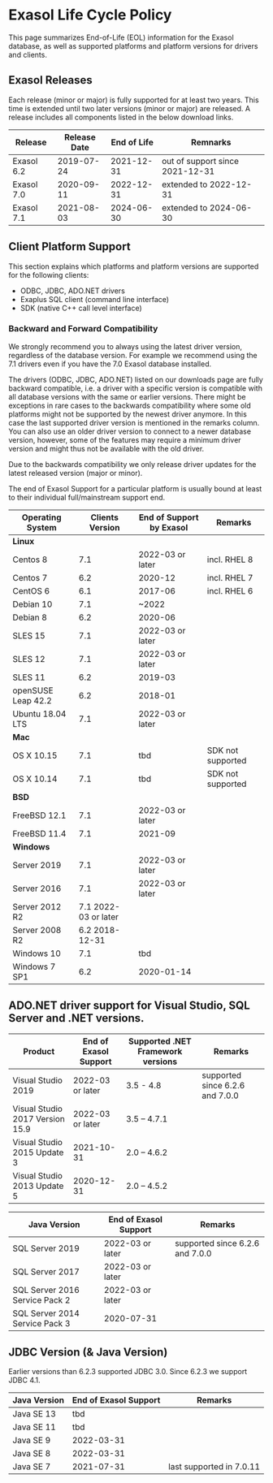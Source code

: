 
# Exasol Life Cycle Policy
This page summarizes End-of-Life (EOL) information for the Exasol database, as well as supported platforms and platform versions for drivers and clients.

## Exasol Releases

Each release (minor or major) is fully supported for at least two years. This time is extended until two later versions (minor or major) are released.
A release includes all components listed in the below download links.

|  Release | Release Date  | End of Life   |  Remnarks  | 
|---|---|---|---|
|  Exasol 6.2 |  2019-07-24 |  2021-12-31 |  out of support since 2021-12-31 |
|  Exasol 7.0 |  2020-09-11 |  2022-12-31 |  extended to 2022-12-31|
|  Exasol 7.1 |  2021-08-03 |  2024-06-30 |  extended to 2024-06-30 |


## Client Platform Support

This section explains which platforms and platform versions are supported for the following clients:

   * ODBC, JDBC, ADO.NET drivers
   * Exaplus SQL client (command line interface)
   * SDK (native C++ call level interface)

### Backward and Forward Compatibility

We strongly recommend you to always using the latest driver version, regardless of the database version. For example we recommend using the 7.1 drivers even if you have the 7.0 Exasol database installed.

The drivers (ODBC, JDBC, ADO.NET) listed on our downloads page are fully backward compatible, i.e. a driver with a specific version is compatible with all database versions with the same or earlier versions. There might be exceptions in rare cases to the backwards compatibility where some old platforms might not be supported by the newest driver anymore. In this case the last supported driver version is mentioned in the remarks column. You can also use an older driver version to connect to a newer database version, however, some of the features may require a minimum driver version and might thus not be available with the old driver.

Due to the backwards compatibility we only release driver updates for the latest released version (major or minor).

The end of Exasol Support for a particular platform is usually bound at least to their individual full/mainstream support end.

|Operating System|	Clients Version|	End of Support by Exasol|	Remarks|
|---|---|---|---|
|**Linux**	|
|Centos 8|	7.1|	2022-03 or later |incl. RHEL 8|
|Centos 7|	6.2|	2020-12	|incl. RHEL 7|
|CentOS 6|	6.1|	2017-06	|incl. RHEL 6|
|Debian 10|	7.1|	~2022|	|
|Debian 8|	6.2|	2020-06||	
|SLES 15|	7.1|	2022-03 or later||	
|SLES 12|	7.1|	2022-03 or later||	
|SLES 11|	6.2|	2019-03||	
|openSUSE Leap 42.2|	6.2|	2018-01	||
|Ubuntu 18.04 LTS|	7.1|	2022-03 or later||
|**Mac**|	
|OS X 10.15|	7.1|	tbd|	SDK not supported|
|OS X 10.14|	7.1|	tbd|	SDK not supported|
|**BSD**|	
|FreeBSD 12.1|	7.1|	2022-03 or later||
|FreeBSD 11.4|	7.1|	2021-09	||
|**Windows**|	
|Server 2019|	7.1|	2022-03 or later||
|Server 2016|	7.1|	2022-03 or later||	
|Server 2012 R2|	7.1	2022-03 or later||	
|Server 2008 R2|	6.2	2018-12-31||	
|Windows 10|	7.1|	tbd||	
|Windows 7 SP1|	6.2|	2020-01-14||	

## ADO.NET driver support for Visual Studio, SQL Server and .NET versions.
|Product	|End of Exasol Support|	Supported .NET Framework versions|	Remarks|
|---|---|---|---|
|Visual Studio 2019|	2022-03 or later|	3.5 - 4.8|	supported since 6.2.6 and 7.0.0|
|Visual Studio 2017 Version 15.9|	2022-03 or later|	3.5 – 4.7.1||	
|Visual Studio 2015 Update 3|	2021-10-31|	2.0 – 4.6.2||	
|Visual Studio 2013 Update 5|	2020-12-31|	2.0 – 4.5.2||	

|Java Version|	End of Exasol Support|	Remarks|
|---|---|---|
|SQL Server 2019|	2022-03 or later|	supported since 6.2.6 and 7.0.0|
|SQL Server 2017|	2022-03 or later|	|
|SQL Server 2016 Service Pack 2|	2022-03 or later|	
|SQL Server 2014 Service Pack 3|	2020-07-31|	

## JDBC Version (& Java Version)
Earlier versions than 6.2.3 supported JDBC 3.0. Since 6.2.3 we support JDBC 4.1.

|Java Version|	End of Exasol Support|	Remarks|
|---|---|---|
|Java SE 13|	tbd	||	
|Java SE 11|	tbd	||
|Java SE 9|	2022-03-31|	|
|Java SE 8|	2022-03-31|	|
|Java SE 7|	2021-07-31|	last supported in 7.0.11|

